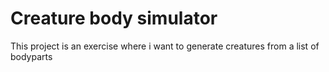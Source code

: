 # Creature body simulator
 This project is an exercise where i want to generate creatures from a list of bodyparts
